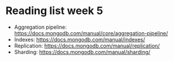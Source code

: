 # Reading list week 5

- Aggregation pipeline: https://docs.mongodb.com/manual/core/aggregation-pipeline/
- Indexes: https://docs.mongodb.com/manual/indexes/
- Replication: https://docs.mongodb.com/manual/replication/
- Sharding: https://docs.mongodb.com/manual/sharding/